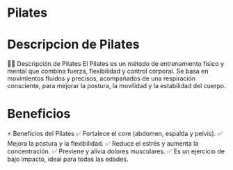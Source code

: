 # Pilates

# Descripcion de Pilates 
🧘‍♀️ Descripción de Pilates
El Pilates es un método de entrenamiento físico y mental que combina fuerza, flexibilidad y control corporal. Se basa en movimientos fluidos y precisos, acompañados de una respiración consciente, para mejorar la postura, la movilidad y la estabilidad del cuerpo.

# Beneficios
⚡ Beneficios del Pilates
✅ Fortalece el core (abdomen, espalda y pelvis).
✅ Mejora la postura y la flexibilidad.
✅ Reduce el estrés y aumenta la concentración.
✅ Previene y alivia dolores musculares.
✅ Es un ejercicio de bajo impacto, ideal para todas las edades.